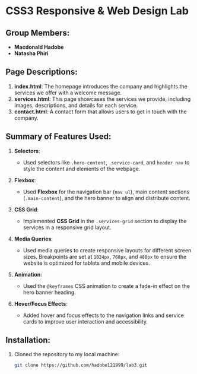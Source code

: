 # CSS3 Responsive & Web Design Lab 

## Group Members:
- **Macdonald Hadobe**
- **Natasha Phiri**

## Page Descriptions:
1. **index.html**: The homepage introduces the company and highlights the services we offer with a welcome message.
2. **services.html**: This page showcases the services we provide, including images, descriptions, and details for each service.
3. **contact.html**: A contact form that allows users to get in touch with the company.

## Summary of Features Used:
1. **Selectors**:
   - Used selectors like `.hero-content`, `.service-card`, and `header nav` to style the content and elements of the webpage.

2. **Flexbox**:
   - Used **Flexbox** for the navigation bar (`nav ul`), main content sections (`.main-content`), and the hero banner to align and distribute content.

3. **CSS Grid**:
   - Implemented **CSS Grid** in the `.services-grid` section to display the services in a responsive grid layout.

4. **Media Queries**:
   - Used media queries to create responsive layouts for different screen sizes. Breakpoints are set at `1024px`, `768px`, and `480px` to ensure the website is optimized for tablets and mobile devices.

5. **Animation**:
   - Used the `@keyframes` CSS animation to create a fade-in effect on the hero banner heading.

6. **Hover/Focus Effects**:
   - Added hover and focus effects to the navigation links and service cards to improve user interaction and accessibility.

## Installation:
1. Cloned the repository to my local machine:
   ```bash
   git clone https://github.com/hadobe121999/lab3.git

